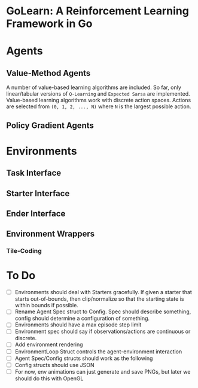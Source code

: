 # GoLearn: A Reinforcement Learning Framework in Go

# Agents
## Value-Method Agents
A number of value-based learning algorithms are included. So far, only
linear/tabular versions of `Q-Learning` and `Expected Sarsa` are implemented.
Value-based learning algorithms work with discrete action spaces. Actions
are selected from `(0, 1, 2, ..., N)` where `N` is the largest possible
action.

## Policy Gradient Agents
# Environments
## Task Interface
## Starter Interface
## Ender Interface
## Environment Wrappers
### Tile-Coding

# To Do
- [  ] Environments should deal with Starters gracefully. If given a starter that starts out-of-bounds, then clip/normalize so that the starting state is within bounds if possible.
- [  ] Rename Agent Spec struct to Config. Spec should describe something, config should determine a configuration of something.
- [  ] Environments should have a max episode step limit
- [  ] Environment spec should say if observations/actions are continuous or discrete.
- [  ] Add environment rendering
- [  ] EnvironmentLoop Struct controls the agent-environment interaction
- [  ] Agent Spec/Config structs should work as the following
- [  ] Config structs should use JSON
- [  ] For now, env animations can just generate and save PNGs, but later we should do this with OpenGL

